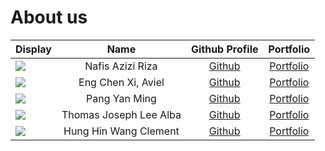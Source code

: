 # About us

Display |          Name          |               Github Profile                | Portfolio 
--------|:----------------------:|:-------------------------------------------:|:---------:
![](https://via.placeholder.com/100.png?text=Photo) |    Nafis Azizi Riza    |  [Github](https://github.com/nafisazizir)   | [Portfolio](team/nafisazizir.md)
![](https://via.placeholder.com/100.png?text=photo) |   Eng Chen Xi, Aviel   |    [Github](https://github.com/avielcx)     | [Portfolio](team/aviel.md)
![](https://i.redd.it/lgjx3zalumy71.png) |     Pang Yan Ming      |  [Github](https://github.com/Rayleigh47/)   | [Portfolio](team/yanming.md)
![](https://images.immediate.co.uk/production/volatile/sites/28/2019/02/4-things-parents-need-to-know-about-thomas-and-friends-tale-of-the-brave_60083-f74cd7b.jpg?quality=90&webp=true&resize=610,407) | Thomas Joseph Lee Alba |  [Github](https://github.com/thomasjlalba)  | [Portfolio](team/thomas.md)
![](https://i.kym-cdn.com/photos/images/original/001/889/810/5c7) | Hung Hin Wang Clement  | [Github](https://github.com/hyperbola-bear) | [Portfolio](team/clement.md)
